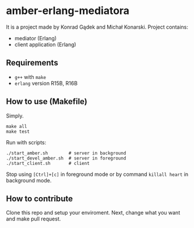 amber-erlang-mediatora
======================

It is a project made by Konrad Gądek and Michał Konarski. Project contains:

  - mediator (Erlang)
  - client application (Erlang)

Requirements
------------

  * `g++` with `make`
  * `erlang` version R15B, R16B

How to use (Makefile)
---------------------

Simply.

    make all
    make test

Run with scripts:

    ./start_amber.sh        # server in background
    ./start_devel_amber.sh  # server in foreground
    ./start_client.sh       # client

Stop using `[Ctrl]+[c]` in foreground mode or by command `killall heart` in background mode.

How to contribute
-----------------

Clone this repo and setup your enviroment. Next, change what you want and make pull request.
